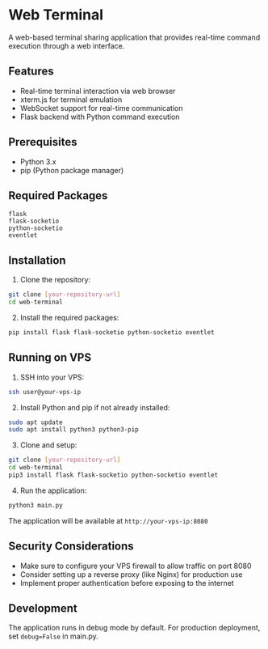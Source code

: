 # Web Terminal

A web-based terminal sharing application that provides real-time command execution through a web interface.

## Features
- Real-time terminal interaction via web browser
- xterm.js for terminal emulation
- WebSocket support for real-time communication
- Flask backend with Python command execution

## Prerequisites
- Python 3.x
- pip (Python package manager)

## Required Packages
```
flask
flask-socketio
python-socketio
eventlet
```

## Installation

1. Clone the repository:
```bash
git clone [your-repository-url]
cd web-terminal
```

2. Install the required packages:
```bash
pip install flask flask-socketio python-socketio eventlet
```

## Running on VPS

1. SSH into your VPS:
```bash
ssh user@your-vps-ip
```

2. Install Python and pip if not already installed:
```bash
sudo apt update
sudo apt install python3 python3-pip
```

3. Clone and setup:
```bash
git clone [your-repository-url]
cd web-terminal
pip3 install flask flask-socketio python-socketio eventlet
```

4. Run the application:
```bash
python3 main.py
```

The application will be available at `http://your-vps-ip:8080`

## Security Considerations
- Make sure to configure your VPS firewall to allow traffic on port 8080
- Consider setting up a reverse proxy (like Nginx) for production use
- Implement proper authentication before exposing to the internet

## Development
The application runs in debug mode by default. For production deployment, set `debug=False` in main.py.
